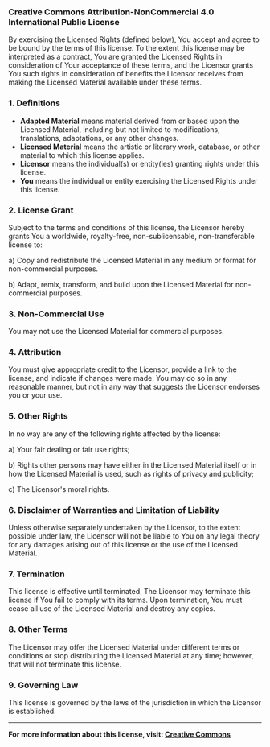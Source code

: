 ### Creative Commons Attribution-NonCommercial 4.0 International Public License

By exercising the Licensed Rights (defined below), You accept and agree to be bound by the terms of this license. To the extent this license may be interpreted as a contract, You are granted the Licensed Rights in consideration of Your acceptance of these terms, and the Licensor grants You such rights in consideration of benefits the Licensor receives from making the Licensed Material available under these terms.

### 1. Definitions

- **Adapted Material** means material derived from or based upon the Licensed Material, including but not limited to modifications, translations, adaptations, or any other changes.
- **Licensed Material** means the artistic or literary work, database, or other material to which this license applies.
- **Licensor** means the individual(s) or entity(ies) granting rights under this license.
- **You** means the individual or entity exercising the Licensed Rights under this license.

### 2. License Grant

Subject to the terms and conditions of this license, the Licensor hereby grants You a worldwide, royalty-free, non-sublicensable, non-transferable license to:

a) Copy and redistribute the Licensed Material in any medium or format for non-commercial purposes.

b) Adapt, remix, transform, and build upon the Licensed Material for non-commercial purposes.

### 3. Non-Commercial Use

You may not use the Licensed Material for commercial purposes.

### 4. Attribution

You must give appropriate credit to the Licensor, provide a link to the license, and indicate if changes were made. You may do so in any reasonable manner, but not in any way that suggests the Licensor endorses you or your use.

### 5. Other Rights

In no way are any of the following rights affected by the license:

a) Your fair dealing or fair use rights;

b) Rights other persons may have either in the Licensed Material itself or in how the Licensed Material is used, such as rights of privacy and publicity;

c) The Licensor's moral rights.

### 6. Disclaimer of Warranties and Limitation of Liability

Unless otherwise separately undertaken by the Licensor, to the extent possible under law, the Licensor will not be liable to You on any legal theory for any damages arising out of this license or the use of the Licensed Material.

### 7. Termination

This license is effective until terminated. The Licensor may terminate this license if You fail to comply with its terms. Upon termination, You must cease all use of the Licensed Material and destroy any copies.

### 8. Other Terms

The Licensor may offer the Licensed Material under different terms or conditions or stop distributing the Licensed Material at any time; however, that will not terminate this license.

### 9. Governing Law

This license is governed by the laws of the jurisdiction in which the Licensor is established.

---

**For more information about this license, visit: [Creative Commons](https://creativecommons.org/licenses/by-nc/4.0/)**
